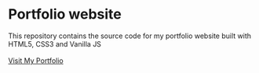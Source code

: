 # Portfolio website
This repository contains the source code for my portfolio website built with HTML5, CSS3 and Vanilla JS
<br>
<br>
[Visit My Portfolio](https://shinieaggarwal72.github.io/)
